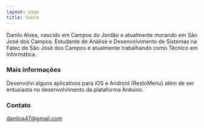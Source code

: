 ```yaml
---
layout: page
title: Sobre
---
```


Danilo Alves, nascido em Campos do Jordão e atualmente morando em São José dos Campos. Estudante de Análise e Desenvolvimento de Sistemas na Fatec de São José dos Campos e atualmente trabalhando como Técnico em Informática.

### Mais informações

Desenvolvi alguns aplicativos para iOS [](Campos360) e Android (RestoMenu) além de ser entusiasta no desenvolvimento da plataforma Arduino.

### Contato

[daniloa47@gmail.com](daniloa47@gmail.com)
